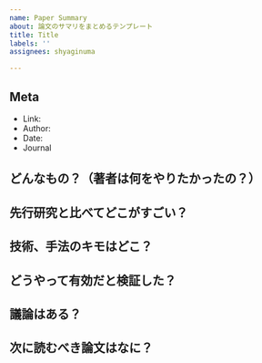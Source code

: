 ```yaml
---
name: Paper Summary
about: 論文のサマリをまとめるテンプレート
title: Title
labels: ''
assignees: shyaginuma

---
```


## Meta
 
* Link:  
* Author:  
* Date: 
* Journal

## どんなもの？（著者は何をやりたかったの？）


## 先行研究と比べてどこがすごい？


## 技術、手法のキモはどこ？


## どうやって有効だと検証した？


## 議論はある？


## 次に読むべき論文はなに？
